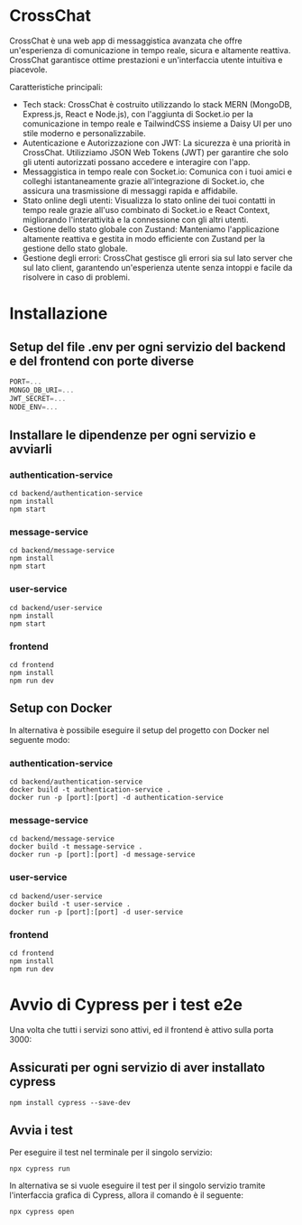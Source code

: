# CrossChat

CrossChat è una web app di messaggistica avanzata che offre un'esperienza di comunicazione in tempo reale, sicura e altamente reattiva. CrossChat garantisce ottime prestazioni e un'interfaccia utente intuitiva e piacevole.

Caratteristiche principali:

- Tech stack: CrossChat è costruito utilizzando lo stack MERN (MongoDB, Express.js, React e Node.js), con l'aggiunta di Socket.io per la comunicazione in tempo reale e TailwindCSS insieme a Daisy UI per uno stile moderno e personalizzabile.
- Autenticazione e Autorizzazione con JWT: La sicurezza è una priorità in CrossChat. Utilizziamo JSON Web Tokens (JWT) per garantire che solo gli utenti autorizzati possano accedere e interagire con l'app.
- Messaggistica in tempo reale con Socket.io: Comunica con i tuoi amici e colleghi istantaneamente grazie all'integrazione di Socket.io, che assicura una trasmissione di messaggi rapida e affidabile.
- Stato online degli utenti: Visualizza lo stato online dei tuoi contatti in tempo reale grazie all'uso combinato di Socket.io e React Context, migliorando l'interattività e la connessione con gli altri utenti.
- Gestione dello stato globale con Zustand: Manteniamo l'applicazione altamente reattiva e gestita in modo efficiente con Zustand per la gestione dello stato globale.
- Gestione degli errori: CrossChat gestisce gli errori sia sul lato server che sul lato client, garantendo un'esperienza utente senza intoppi e facile da risolvere in caso di problemi.

# Installazione
## Setup del file .env per ogni servizio del backend e del frontend con porte diverse

```js
PORT=...
MONGO_DB_URI=...
JWT_SECRET=...
NODE_ENV=...
```

## Installare le dipendenze per ogni servizio e avviarli

### authentication-service

```shell
cd backend/authentication-service
npm install
npm start
```

### message-service

```shell
cd backend/message-service
npm install
npm start
```

### user-service

```shell
cd backend/user-service
npm install
npm start
```

### frontend

```shell
cd frontend
npm install
npm run dev
```

## Setup con Docker

In alternativa è possibile eseguire il setup del progetto con Docker nel seguente modo:

### authentication-service

```shell
cd backend/authentication-service
docker build -t authentication-service .
docker run -p [port]:[port] -d authentication-service
```

### message-service

```shell
cd backend/message-service
docker build -t message-service .
docker run -p [port]:[port] -d message-service
```

### user-service

```shell
cd backend/user-service
docker build -t user-service .
docker run -p [port]:[port] -d user-service
```

### frontend

```shell
cd frontend
npm install
npm run dev
```

# Avvio di Cypress per i test e2e
Una volta che tutti i servizi sono attivi, ed il frontend è attivo sulla porta 3000:
## Assicurati per ogni servizio di aver installato cypress
```shell
npm install cypress --save-dev
```
## Avvia i test
Per eseguire il test nel terminale per il singolo servizio:
```shell
npx cypress run
```
In alternativa se si vuole eseguire il test per il singolo servizio tramite l'interfaccia grafica di Cypress, allora il comando è il seguente:
```shell
npx cypress open
```